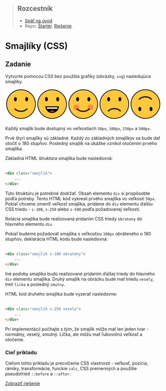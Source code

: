<div class="hidden">

> ## Rozcestník
> - [Späť na úvod](../../README.md)
> - Repo: [Štartér](/../../tree/main/css/css-smajliky), [Riešenie](/../../tree/solution/css/css-smajliky).
</div>

# Smajlíky (CSS)

## Zadanie

Vytvorte pomocou CSS bez použitia grafiky (obrázky, `svg`) nasledujúce smajlíky.

![Zadanie príkladu Smajlíky](images_emoticons/zadanie.png)

Každý smajlík bude dostupný vo veľkostiach `50px`, `100px`, `250px` a `500px`.

Prvé štyri smajlíky sú základné. Každý zo základných smajlíkov sa bude dať otočiť o 180 stupňov. Posledný smajlík na ukážke vznikol otočením prvého smajlíka.

Základná HTML štruktúra smajlíka bude nasledovná:

```html

<div class="smajlik">
    ...
</div>
```

Túto štruktúru je potrebné dodržať. Obsah elementu `div` si prispôsobte podľa potreby. Tento HTML kód vykreslí prvého smajlíka vo veľkosti `50px`. Pokiaľ chceme zmeniť veľkosť smajlíka, pridáme do `div` elementu ďalšiu CSS triedu - `s-100`, `s-250` alebo `s-500` podľa požadovanej veľkosti.

Rotácia smajlíka bude realizovaná pridaním CSS triedy `obrateny` do hlavného elementu `div`.

Pokiaľ budeme požadovať smajlíka s veľkosťou `100px` obráteného o 180 stupňov, deklarácia HTML kódu bude nasledovná:

```html

<div class="smajlik s-100 obrateny">
    ...
</div>
```

Iné podoby smajlíka budú realizované pridaním ďalšej triedy do hlavného `div` elementu smajlíka. Druhý smajlík na obrázku bude mať triedu `vesely`, tretí `licka` a posledný `smutny`.

HTML kód druhého smajlíka bude vyzerať nasledovne:

```html

<div class="smajlik s-250 vesely">
    ...
</div>
```

Pri implementácii počítajte s tým, že smajlík môže mať len jeden tvar - normálny, veselý, smutný. Líčka, ale môžu mať ľubovolnú veľkosť a otočenie.

### Cieľ príkladu

Cieľom tohto príkladu je precvičenie CSS vlastností - veľkosť, pozícia, rámiky, transformácie, funckie `calc`, CSS premenných a použitie pseudotried `::before` a `::after`.

<div class="hidden">

[Zobraziť riešenie](riesenie.md)
</div>